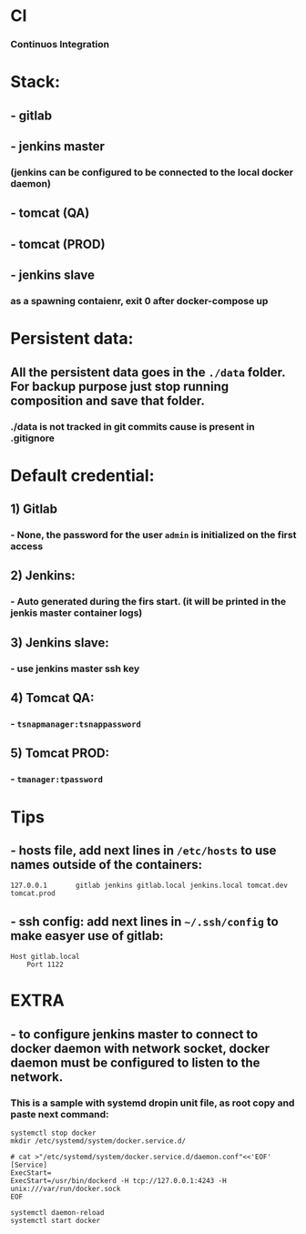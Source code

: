 # CI
### Continuos Integration

# Stack:
## - gitlab
## - jenkins master
### (jenkins can be configured to be connected to the local docker daemon)
## - tomcat (QA)
## - tomcat (PROD)
## - jenkins slave
### as a spawning contaienr, exit 0 after  docker-compose up


# Persistent data:
## All the persistent data goes in the ```./data``` folder. For backup purpose just stop running composition and save that folder.
### ./data is not tracked in git commits cause is present in .gitignore


# Default credential:
## 1) Gitlab
### - None, the password for the user ```admin``` is initialized on the first access
## 2) Jenkins: 
### - Auto generated during the firs start. (it will be printed in the jenkis master container logs)
## 3) Jenkins slave:
### - use jenkins master ssh key
## 4) Tomcat QA:
### - ```tsnapmanager:tsnappassword```
## 5) Tomcat PROD:
### - ```tmanager:tpassword```


# Tips
## - hosts file, add next lines in ```/etc/hosts``` to use names outside of the containers:
```
127.0.0.1       gitlab jenkins gitlab.local jenkins.local tomcat.dev tomcat.prod
```
## - ssh config: add next lines in ```~/.ssh/config``` to make easyer use of gitlab:
```
Host gitlab.local
    Port 1122
```

# EXTRA
## - to configure jenkins master to connect to docker daemon with network socket, docker daemon must be configured to listen to the network.
### This is a sample with systemd dropin unit file, as root copy and paste next command:
```
systemctl stop docker
mkdir /etc/systemd/system/docker.service.d/
```
```
# cat >"/etc/systemd/system/docker.service.d/daemon.conf"<<'EOF'
[Service]
ExecStart=
ExecStart=/usr/bin/dockerd -H tcp://127.0.0.1:4243 -H unix:///var/run/docker.sock
EOF
```
```
systemctl daemon-reload
systemctl start docker
```
